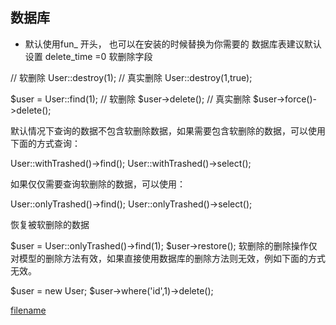 ## 数据库
- 默认使用fun_ 开头， 也可以在安装的时候替换为你需要的 数据库表建议默认设置 delete_time =0  软删除字段  

// 软删除
User::destroy(1);
// 真实删除
User::destroy(1,true);

$user = User::find(1);
// 软删除
$user->delete();
// 真实删除
$user->force()->delete();


默认情况下查询的数据不包含软删除数据，如果需要包含软删除的数据，可以使用下面的方式查询：

User::withTrashed()->find();
User::withTrashed()->select();

如果仅仅需要查询软删除的数据，可以使用：

User::onlyTrashed()->find();
User::onlyTrashed()->select();

恢复被软删除的数据

$user = User::onlyTrashed()->find(1);
$user->restore();
软删除的删除操作仅对模型的删除方法有效，如果直接使用数据库的删除方法则无效，例如下面的方式无效。

$user = new User;
$user->where('id',1)->delete();


[filename](powered.md ':include')
